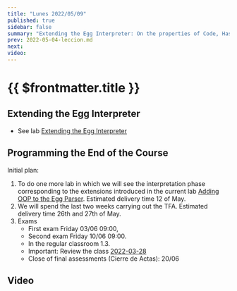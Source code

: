 ```yaml
---
title: "Lunes 2022/05/09"
published: true
sidebar: false
summary: "Extending the Egg Interpreter: On the properties of Code, Hashes, Objects, RegExps"
prev: 2022-05-04-leccion.md
next:
video: 
---
```


# {{ $frontmatter.title }}

## Extending the Egg Interpreter

* See lab [Extending the Egg Interpreter](/practicas/extended-egg-interpreter.html) 

## Programming the End of the Course

Initial plan:

1. To do one more lab in which we will see the interpretation phase corresponding to the extensions introduced in the current lab [Adding OOP to the Egg Parser](/practicas/egg-oop-parser.html). Estimated delivery time 12 of May.
2. We will spend the last two weeks carrying out the TFA. Estimated delivery time 26th and 27th of May.
3. Exams
   * First exam Friday 03/06 09:00, 
   * Second exam Friday 10/06 09:00. 
   * In the regular classroom 1.3. 
   * Important: Review the class [2022-03-28](/clases/2022-03-28-leccion.html)
   * Close of final assessments (Cierre de Actas): 20/06


## Video

<youtube></youtube>

